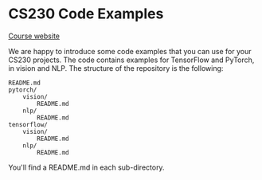 # CS230 Code Examples

[Course website](https://cs230.stanford.edu)


We are happy to introduce some code examples that you can use for your CS230 projects. The code contains examples for TensorFlow and PyTorch, in vision and NLP. The structure of the repository is the following:

```
README.md
pytorch/
    vision/
        README.md
    nlp/
        README.md
tensorflow/
    vision/
        README.md
    nlp/
        README.md
```

You'll find a README.md in each sub-directory.
